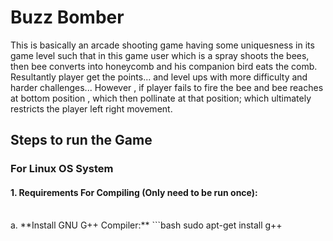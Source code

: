 # Buzz Bomber
 This is basically an arcade shooting game having some uniquesness in its game level such that in this game user which is a spray shoots the bees, then bee converts into honeycomb and his companion bird eats the comb. Resultantly player get the points... and level ups with more difficulty and harder challenges... However , if player fails to fire the bee and bee reaches at bottom position , which then pollinate at that position; which ultimately restricts the player left right movement.

## Steps to run the Game
### For Linux OS System

#### 1. Requirements For Compiling (Only need to be run once):
   <br>
   a. **Install GNU G++ Compiler:**  
   ```bash
   sudo apt-get install g++



